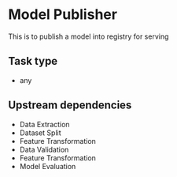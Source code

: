 # Model Publisher

This is to publish a model into registry for serving

## Task type

- any

## Upstream dependencies

- Data Extraction
- Dataset Split
- Feature Transformation
- Data Validation
- Feature Transformation
- Model Evaluation
